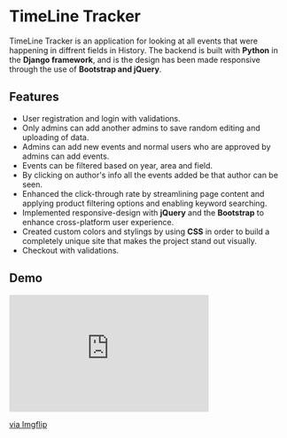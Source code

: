# TimeLine Tracker
TimeLine Tracker is an application for looking at all events that were happening in diffrent fields in History. The backend is built with **Python** in the **Django framework**, and is the design has been made responsive through the use of **Bootstrap and jQuery**.

## Features
* User registration and login with validations.
* Only admins can add another admins to save random editing and uploading of data.
* Admins can add new events and normal users who are approved by admins can add events.
* Events can be filtered based on year, area and field.
* By clicking on author's info all the events added be that author can be seen.
* Enhanced the click-through rate by streamlining page content and applying product filtering options and enabling keyword searching.
* Implemented responsive-design with **jQuery** and the **Bootstrap** to enhance cross-platform user experience.
* Created custom colors and stylings by using **CSS** in order to build a completely unique site that makes the project stand out visually.
* Checkout with validations.
 ## Demo
<div style="width:360px;max-width:100%;"><div style="height:0;padding-bottom:58.61%;position:relative;"><iframe width="360" height="211" style="position:absolute;top:0;left:0;width:100%;height:100%;" frameBorder="0" src="https://imgflip.com/embed/5hbr25"></iframe></div><p><a href="https://imgflip.com/gif/5hbr25">via Imgflip</a></p></div>
